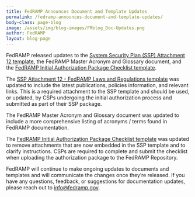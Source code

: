 ```yaml
---
title: FedRAMP Announces Document and Template Updates
permalink: /fedramp-announces-document-and-template-updates/
body-class: page-blog
image: /assets/img/blog-images/FRblog_Doc-Updates.png
author: FedRAMP
layout: blog-page
---
```


FedRAMP released updates to the <a href="{{site.baseurl}}/assets/resources/templates/SSP-A12-FedRAMP-Laws-and-Regulations-Template.xlsx">System Security Plan (SSP) Attachment 12 template</a>, the FedRAMP Master Acronym and Glossary document, and the <a href="{{site.baseurl}}/assets/resources/templates/FedRAMP-Initial-Authorization-Package-Checklist.xlsx">FedRAMP Initial Authorization Package Checklist template</a>.

The <a href="{{site.baseurl}}/assets/resources/templates/SSP-A12-FedRAMP-Laws-and-Regulations-Template.xlsx">SSP Attachment 12 - FedRAMP Laws and Regulations template</a> was updated to include the latest publications, policies information, and relevant links. This is a required attachment to the SSP template and should be used, or updated, by CSPs undergoing the initial authorization process and submitted as part of their SSP package.

The FedRAMP Master Acronym and Glossary document was updated to include a more comprehensive listing of acronyms / terms found in FedRAMP documentation.

The <a href="{{site.baseurl}}/assets/resources/templates/FedRAMP-Initial-Authorization-Package-Checklist.xlsx">FedRAMP Initial Authorization Package Checklist template</a> was updated to remove attachments that are now embedded in the SSP template and to clarify instructions. CSPs are required to complete and submit the checklist when uploading the authorization package to the FedRAMP Repository.

FedRAMP will continue to make ongoing updates to documents and templates and will communicate the changes once they’re released. If you have any questions, feedback, or suggestions for documentation updates, please reach out to <a href="mailto:info@fedramp.gov">info@fedramp.gov</a>. 
